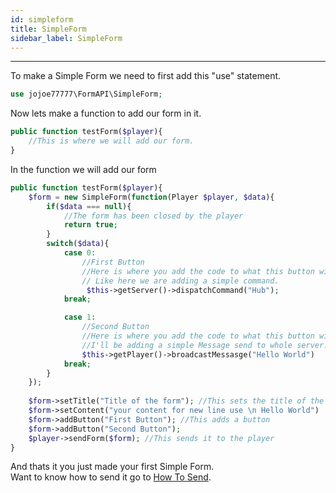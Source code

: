 ```yaml
---
id: simpleform
title: SimpleForm
sidebar_label: SimpleForm
---
```

___
To make a Simple Form we need to first add this "use" statement.  
```php
use jojoe77777\FormAPI\SimpleForm;
```

Now lets make a function to add our form in it.  
```php
public function testForm($player){
    //This is where we will add our form.
}
```

In the function we will add our form
```php
public function testForm($player){
    $form = new SimpleForm(function(Player $player, $data){
        if($data === null){
            //The form has been closed by the player
            return true;
        }
        switch($data){
            case 0:
                //First Button
                //Here is where you add the code to what this button will do.
                // Like here we are adding a simple command.
                 $this->getServer()->dispatchCommand("Hub");
            break;

            case 1:
                //Second Button
                //Here is where you add the code to what this button will do.
                //I'll be adding a simple Message send to whole server.
                $this->getPlayer()->broadcastMessasge("Hello World") 
            break;
        }
    });
        
    $form->setTitle("Title of the form"); //This sets the title of the form
    $form->setContent("your content for new line use \n Hello World")
    $form->addButton("First Button"); //This adds a button
    $form->addButton("Second Button");
    $player->sendForm($form); //This sends it to the player
}
```  
And thats it you just made your first Simple Form.  
Want to know how to send it go to [How To Send](howtosend).
